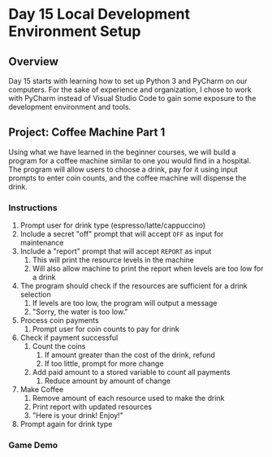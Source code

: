 # Day 15 Local Development Environment Setup

## Overview

Day 15 starts with learning how to set up Python 3 and PyCharm on our computers. For the sake of experience and organization, I chose to work with PyCharm instead of Visual Studio Code to gain some exposure to the development environment and tools. 

## Project: Coffee Machine Part 1

Using what we have learned in the beginner courses, we will build a program for a coffee machine similar to one you would find in a hospital. The program will allow users to choose a drink, pay for it using input prompts to enter coin counts, and the coffee machine will dispense the drink.

### Instructions

1. Prompt user for drink type (espresso/latte/cappuccino)
2. Include a secret "off" prompt that will accept `OFF` as input for maintenance
3. Include a "report" prompt that will accept `REPORT` as input
   1. This will print the resource levels in the machine
   2. Will also allow machine to print the report when levels are too low for a drink
4. The program should check if the resources are sufficient for a drink selection
   1. If levels are too low, the program will output a message
   2. "Sorry, the water is too low."
5. Process coin payments
   1. Prompt user for coin counts to pay for drink
6. Check if payment successful
   1. Count the coins
      1. If amount greater than the cost of the drink, refund
      2. If too little, prompt for more change
   2. Add paid amount to a stored variable to count all payments
      1. Reduce amount by amount of change
7. Make Coffee
   1. Remove amount of each resource used to make the drink
   2. Print report with updated resources
   3. "Here is your drink! Enjoy!"
8. Prompt again for drink type

### Game Demo

[]()